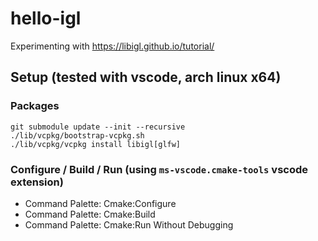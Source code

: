 # hello-igl
Experimenting with https://libigl.github.io/tutorial/

## Setup (tested with vscode, arch linux x64)
### Packages
```shell
git submodule update --init --recursive
./lib/vcpkg/bootstrap-vcpkg.sh
./lib/vcpkg/vcpkg install libigl[glfw]
```

### Configure / Build / Run (using `ms-vscode.cmake-tools` vscode extension)
- Command Palette: Cmake:Configure 
- Command Palette: Cmake:Build
- Command Palette: Cmake:Run Without Debugging
 